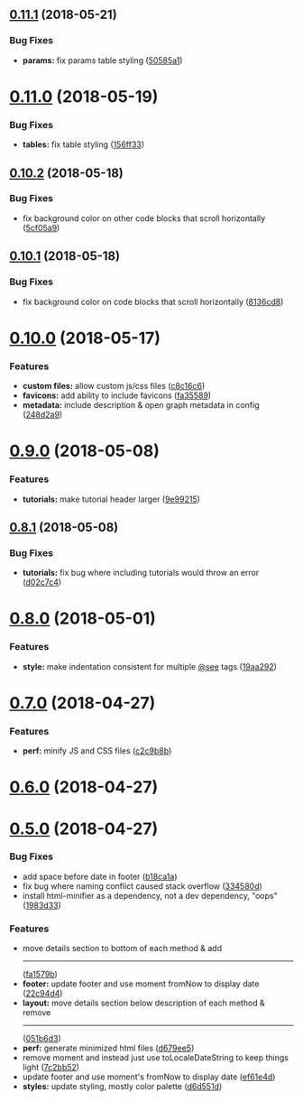 <a name="0.11.1"></a>
## [0.11.1](https://github.com/clenemt/docdash/compare/v0.11.0...v0.11.1) (2018-05-21)


### Bug Fixes

* **params:** fix params table styling ([50585a1](https://github.com/clenemt/docdash/commit/50585a1))



<a name="0.11.0"></a>
# [0.11.0](https://github.com/clenemt/docdash/compare/v0.10.2...v0.11.0) (2018-05-19)


### Bug Fixes

* **tables:** fix table styling ([156ff33](https://github.com/clenemt/docdash/commit/156ff33))



<a name="0.10.2"></a>
## [0.10.2](https://github.com/clenemt/docdash/compare/v0.10.1...v0.10.2) (2018-05-18)


### Bug Fixes

* fix background color on other code blocks that scroll horizontally ([5cf05a9](https://github.com/clenemt/docdash/commit/5cf05a9))



<a name="0.10.1"></a>
## [0.10.1](https://github.com/clenemt/docdash/compare/v0.10.0...v0.10.1) (2018-05-18)


### Bug Fixes

* fix background color on code blocks that scroll horizontally ([8136cd8](https://github.com/clenemt/docdash/commit/8136cd8))



<a name="0.10.0"></a>
# [0.10.0](https://github.com/clenemt/docdash/compare/v0.9.0...v0.10.0) (2018-05-17)


### Features

* **custom files:** allow custom js/css files ([c8c16c6](https://github.com/clenemt/docdash/commit/c8c16c6))
* **favicons:** add ability to include favicons ([fa35589](https://github.com/clenemt/docdash/commit/fa35589))
* **metadata:** include description & open graph metadata in config ([248d2a9](https://github.com/clenemt/docdash/commit/248d2a9))



<a name="0.9.0"></a>
# [0.9.0](https://github.com/clenemt/docdash/compare/v0.8.1...v0.9.0) (2018-05-08)


### Features

* **tutorials:** make tutorial header larger ([9e99215](https://github.com/clenemt/docdash/commit/9e99215))



<a name="0.8.1"></a>
## [0.8.1](https://github.com/clenemt/docdash/compare/v0.8.0...v0.8.1) (2018-05-08)


### Bug Fixes

* **tutorials:** fix bug where including tutorials would throw an error ([d02c7c4](https://github.com/clenemt/docdash/commit/d02c7c4))



<a name="0.8.0"></a>
# [0.8.0](https://github.com/clenemt/docdash/compare/v0.7.0...v0.8.0) (2018-05-01)


### Features

* **style:** make indentation consistent for multiple [@see](https://github.com/see) tags ([19aa292](https://github.com/clenemt/docdash/commit/19aa292))



<a name="0.7.0"></a>
# [0.7.0](https://github.com/clenemt/docdash/compare/v0.6.0...v0.7.0) (2018-04-27)


### Features

* **perf:** minify JS and CSS files ([c2c9b8b](https://github.com/clenemt/docdash/commit/c2c9b8b))



<a name="0.6.0"></a>
# [0.6.0](https://github.com/clenemt/docdash/compare/v0.5.0...v0.6.0) (2018-04-27)



<a name="0.5.0"></a>
# [0.5.0](https://github.com/clenemt/docdash/compare/fa1579b...v0.5.0) (2018-04-27)


### Bug Fixes

* add space before date in footer ([b18ca1a](https://github.com/clenemt/docdash/commit/b18ca1a))
* fix bug where naming conflict caused stack overflow ([334580d](https://github.com/clenemt/docdash/commit/334580d))
* install html-minifier as a dependency, not a dev dependency, "oops" ([1983d33](https://github.com/clenemt/docdash/commit/1983d33))


### Features

* move details section to bottom of each method & add <hr> ([fa1579b](https://github.com/clenemt/docdash/commit/fa1579b))
* **footer:** update footer and use moment fromNow to display date ([22c94d4](https://github.com/clenemt/docdash/commit/22c94d4))
* **layout:** move details section below description of each method & remove <hr> ([051b6d3](https://github.com/clenemt/docdash/commit/051b6d3))
* **perf:** generate minimized html files ([d679ee5](https://github.com/clenemt/docdash/commit/d679ee5))
* remove moment and instead just use toLocaleDateString to keep things light ([7c2bb52](https://github.com/clenemt/docdash/commit/7c2bb52))
* update footer and use moment's fromNow to display date ([ef61e4d](https://github.com/clenemt/docdash/commit/ef61e4d))
* **styles:** update styling, mostly color palette ([d6d551d](https://github.com/clenemt/docdash/commit/d6d551d))



